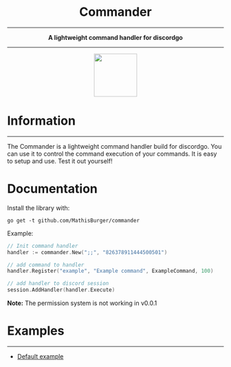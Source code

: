 <div align="center">
<h1>Commander</h1>
<hr>
<strong>
    A lightweight command handler for discordgo
</strong>
<br>
<hr>
<img src="https://upload.wikimedia.org/wikipedia/commons/thumb/0/05/Go_Logo_Blue.svg/1200px-Go_Logo_Blue.svg.png" height="100">
</div>


# Information

---
The Commander is a lightweight command handler build for discordgo. You can use it
to control the command execution of your commands.
It is easy to setup and use. Test it out yourself!


# Documentation

Install the library with:
```
go get -t github.com/MathisBurger/commander
```

Example:
```go
// Init command handler
handler := commander.New(";;", "826378911444500501")

// add command to handler
handler.Register("example", "Example command", ExampleCommand, 100)

// add handler to discord session
session.AddHandler(handler.Execute)
```

<strong>Note:</strong> The permission system is not working in v0.0.1


# Examples

---
- <a href="https://github.com/MathisBurger/commander/blob/master/examples/default.go">Default example</a>


